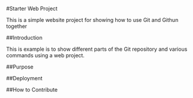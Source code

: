 #Starter Web Project

This is a simple website project for
showing how to use Git and Githun together

##Introduction

This is example is to show different parts of the
Git repository and various commands using a web project.

##Purpose

##Deployment

##How to Contribute